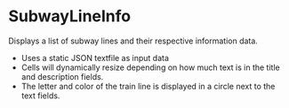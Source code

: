 SubwayLineInfo
==============

Displays a list of subway lines and their respective information data.
- Uses a static JSON textfile as input data
- Cells will dynamically resize depending on how much text is in the title and description fields.
- The letter and color of the train line is displayed in a circle next to the text fields.
